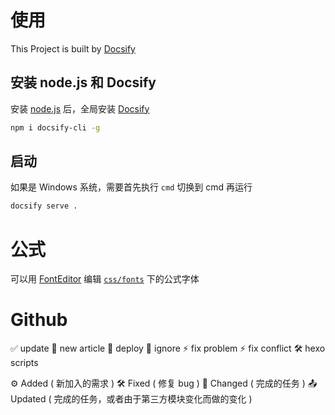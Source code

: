 
# 使用
This Project is built by [Docsify](https://docsify.js.org/#/zh-cn/)

## 安装 node.js 和 Docsify
安装 [node.js](https://nodejs.org/en/download/) 后，全局安装 [Docsify](https://docsify.js.org/#/zh-cn/)
```bash
npm i docsify-cli -g
```

## 启动
如果是 Windows 系统，需要首先执行 `cmd` 切换到 cmd 再运行
```bash
docsify serve .
```

# 公式
可以用 [FontEditor](https://kekee000.github.io/fonteditor/) 编辑 [`css/fonts`](css/fonts) 下的公式字体

# Github
✅ update
📝 new article
🚀 deploy
🙈 ignore 
⚡ fix problem
⚡ fix conflict
🛠️ hexo scripts



⚙️ Added ( 新加入的需求 )
🛠️ Fixed ( 修复 bug )
📝 Changed ( 完成的任务 )
📤 Updated ( 完成的任务，或者由于第三方模块变化而做的变化 )







